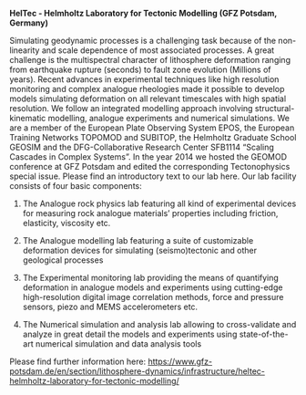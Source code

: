 **HelTec - Helmholtz Laboratory for Tectonic Modelling (GFZ Potsdam,
Germany)**

Simulating geodynamic processes is a challenging task because of the
non-linearity and scale dependence of most associated processes. A great
challenge is the multispectral character of lithosphere deformation
ranging from earthquake rupture (seconds) to fault zone evolution
(Millions of years). Recent advances in experimental techniques like
high resolution monitoring and complex analogue rheologies made it
possible to develop models simulating deformation on all relevant
timescales with high spatial resolution. We follow an integrated
modelling approach involving structural-kinematic modelling, analogue
experiments and numerical simulations. We are a member of the European
Plate Observing System EPOS, the European Training Networks TOPOMOD and
SUBITOP, the Helmholtz Graduate School GEOSIM and the DFG-Collaborative
Research Center SFB1114 “Scaling Cascades in Complex Systems”. In the
year 2014 we hosted the GEOMOD conference at GFZ Potsdam and edited the
corresponding Tectonophysics special issue. Please find an introductory
text to our lab here. Our lab facility consists of four basic
components:

1. The Analogue rock physics lab featuring all kind of experimental
devices for measuring rock analogue materials’ properties including
friction, elasticity, viscosity etc.

2. The Analogue modelling lab featuring a suite of customizable
deformation devices for simulating (seismo)tectonic and other geological
processes

3. The Experimental monitoring lab providing the means of quantifying
deformation in analogue models and experiments using cutting-edge
high-resolution digital image correlation methods, force and pressure
sensors, piezo and MEMS accelerometers etc.

4. The Numerical simulation and analysis lab allowing to cross-validate
and analyze in great detail the models and experiments using
state-of-the-art numerical simulation and data analysis tools

Please find further information here:
https://www.gfz-potsdam.de/en/section/lithosphere-dynamics/infrastructure/heltec-helmholtz-laboratory-for-tectonic-modelling/
